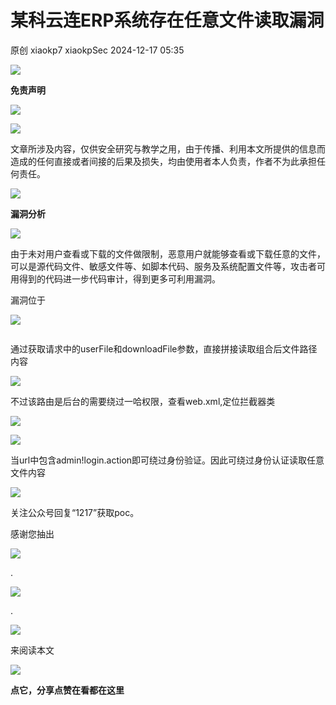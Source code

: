 #  某科云连ERP系统存在任意文件读取漏洞   
原创 xiaokp7  xiaokpSec   2024-12-17 05:35  
  
![](https://mmbiz.qpic.cn/mmbiz_gif/4yJaCArQwpACMJuBxI11jPgvHCxQZFQxPrt5iaQRibgGl0aIzFo4hDCYcFuyViag6zhuqNEjjeasfMEAy1rkaOahw/640?wx_fmt=gif&wxfrom=5&wx_lazy=1 "")  
  
  
**免责声明**  
  
  
![](https://mmbiz.qpic.cn/mmbiz_gif/4yJaCArQwpACMJuBxI11jPgvHCxQZFQxPrt5iaQRibgGl0aIzFo4hDCYcFuyViag6zhuqNEjjeasfMEAy1rkaOahw/640?wx_fmt=gif&wxfrom=5&wx_lazy=1 "")  
  
  
![](https://mmbiz.qpic.cn/mmbiz_gif/HVNK6rZ71oofHnCicjcYq2y5pSeBUgibJg8K4djZgn6iaWb6NGmqxIhX2oPlRmGe6Yk0xBODwnibFF8XCjxhEV3K7w/640?wx_fmt=gif&wxfrom=5&wx_lazy=1 "")  
  
文章所涉及内容，仅供安全研究与教学之用，由于传播、利用本文所提供的信息而造成的任何直接或者间接的后果及损失，均由使用者本人负责，作者不为此承担任何责任。  
  
  
![](https://mmbiz.qpic.cn/mmbiz_gif/4yJaCArQwpACMJuBxI11jPgvHCxQZFQxPrt5iaQRibgGl0aIzFo4hDCYcFuyViag6zhuqNEjjeasfMEAy1rkaOahw/640?wx_fmt=gif&wxfrom=5&wx_lazy=1 "")  
  
  
**漏洞分析**  
  
  
![](https://mmbiz.qpic.cn/mmbiz_gif/4yJaCArQwpACMJuBxI11jPgvHCxQZFQxPrt5iaQRibgGl0aIzFo4hDCYcFuyViag6zhuqNEjjeasfMEAy1rkaOahw/640?wx_fmt=gif&wxfrom=5&wx_lazy=1 "")  
  
  
  
由于未对用户查看或下载的文件做限制，恶意用户就能够查看或下载任意的文件，可以是源代码文件、敏感文件等、如脚本代码、服务及系统配置文件等，攻击者可用得到的代码进一步代码审计，得到更多可利用漏洞。  
  
漏洞位于  
  
![](https://mmbiz.qpic.cn/mmbiz_gif/HVNK6rZ71oofHnCicjcYq2y5pSeBUgibJg8K4djZgn6iaWb6NGmqxIhX2oPlRmGe6Yk0xBODwnibFF8XCjxhEV3K7w/640?wx_fmt=gif&wxfrom=5&wx_lazy=1 "")  
  
```
```  
  
  
通过获取请求中的userFile和downloadFile参数，直接拼接读取组合后文件路径内容  
  
![](https://mmbiz.qpic.cn/mmbiz_png/1k5x73IiaGYc8ecAFOtibUkcapaRFpZcBQhdhwibewxxsFMT9AA8NaHJMl22PL4IEroDDwyOtq0J5o4IBBM10yzeQ/640?wx_fmt=png&from=appmsg "")  
  
不过该路由是后台的需要绕过一哈权限，查看web.xml,定位拦截器类  
  
![](https://mmbiz.qpic.cn/mmbiz_png/1k5x73IiaGYc8ecAFOtibUkcapaRFpZcBQQwMUXoGjK9xH0Mzc7Aiacyv4TrAkxrIs5Mia0rYY71vpLhyPumlfDNYA/640?wx_fmt=png&from=appmsg "")  
  
![](https://mmbiz.qpic.cn/mmbiz_png/1k5x73IiaGYc8ecAFOtibUkcapaRFpZcBQYhDjJibO82AcqTVVSkV25OibiaVJibewwxAqxn2x6IXmyNeyby20cETXbQ/640?wx_fmt=png&from=appmsg "")  
  
当url中包含admin!login.action即可绕过身份验证。因此可绕过身份认证读取任意文件内容  
  
![](https://mmbiz.qpic.cn/mmbiz_png/1k5x73IiaGYc8ecAFOtibUkcapaRFpZcBQ65BC2iaY9qjg04ibAXLG9bibuezjlqRH8T26iaJ7y3tnBUSf6D9XVaStCQ/640?wx_fmt=png&from=appmsg "")  
  
关注公众号回复“1217”获取poc。  
  
感谢您抽出  
  
![](https://mmbiz.qpic.cn/mmbiz_gif/Ljib4So7yuWgdSBqOibtgiaYWjL4pkRXwycNnFvFYVgXoExRy0gqCkqvrAghf8KPXnwQaYq77HMsjcVka7kPcBDQw/640?wx_fmt=gif&wxfrom=5&wx_lazy=1 "")  
  
.  
  
![](https://mmbiz.qpic.cn/mmbiz_gif/Ljib4So7yuWgdSBqOibtgiaYWjL4pkRXwycd5KMTutPwNWA97H5MPISWXLTXp0ibK5LXCBAXX388gY0ibXhWOxoEKBA/640?wx_fmt=gif&wxfrom=5&wx_lazy=1 "")  
  
.  
  
![](https://mmbiz.qpic.cn/mmbiz_gif/Ljib4So7yuWgdSBqOibtgiaYWjL4pkRXwycU99fZEhvngeeAhFOvhTibttSplYbBpeeLZGgZt41El4icmrBibojkvLNw/640?wx_fmt=gif&wxfrom=5&wx_lazy=1 "")  
  
来阅读本文  
  
![](https://mmbiz.qpic.cn/mmbiz_gif/Ljib4So7yuWge7Mibiad1tV0iaF8zSD5gzicbxDmfZCEL7vuOevN97CwUoUM5MLeKWibWlibSMwbpJ28lVg1yj1rQflyQ/640?wx_fmt=gif&wxfrom=5&wx_lazy=1 "")  
  
**点它，分享点赞在看都在这里**  
  
  
